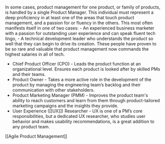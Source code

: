 In some cases, product management for one product, or family of products, is handled by a single Product Manager. 
This individual must represent a deep proficiency in at least one of the areas that touch product management, and a passion for or fluency in the others.
This most often manifests itself in one of two cases: 
	- An experienced business marketer with a passion for outstanding user experience and can speak fluent tech lingo, 
	- A technical development leader who understands the product so well that they can begin to drive its creation. 
These people have proven to be so rare and valuable that product management now commands the highest salaries in all of tech.

- Chief Product Officer (CPO) - Leads the product function at an organizational level. Ensures each product is looked after by skilled PMs and their teams.
- Product Owner - Takes a more active role in the development of the product by managing the engineering team’s backlog and their communication with other stakeholders.
- Product Marketing Manager (PMM) - Improves the product team's ability to reach customers and learn from them through product-tailored marketing campaigns and the insights they provide.
- User Experience ([[UX]]) Researcher - UX is one of a PM’s core responsibilities, but a dedicated UX researcher, who studies user behavior and makes usability recommendations, is a great addition to any product team.   



[[Agile Product Management]]
